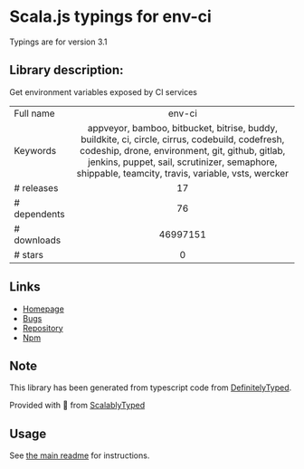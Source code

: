 
# Scala.js typings for env-ci

Typings are for version 3.1

## Library description:
Get environment variables exposed by CI services

|                    |                 |
| ------------------ | :-------------: |
| Full name          | env-ci |
| Keywords           | appveyor, bamboo, bitbucket, bitrise, buddy, buildkite, ci, circle, cirrus, codebuild, codefresh, codeship, drone, environment, git, github, gitlab, jenkins, puppet, sail, scrutinizer, semaphore, shippable, teamcity, travis, variable, vsts, wercker |
| # releases         | 17 |
| # dependents       | 76 |
| # downloads        | 46997151 |
| # stars            | 0 |

## Links
- [Homepage](https://github.com/pvdlg/env-ci#readme)
- [Bugs](https://github.com/pvdlg/github-parser/issues)
- [Repository](https://github.com/pvdlg/env-ci)
- [Npm](https://www.npmjs.com/package/env-ci)
    


## Note
This library has been generated from typescript code from [DefinitelyTyped](https://definitelytyped.org).

Provided with :purple_heart: from [ScalablyTyped](https://github.com/oyvindberg/ScalablyTyped)

## Usage
See [the main readme](../../readme.md) for instructions.


